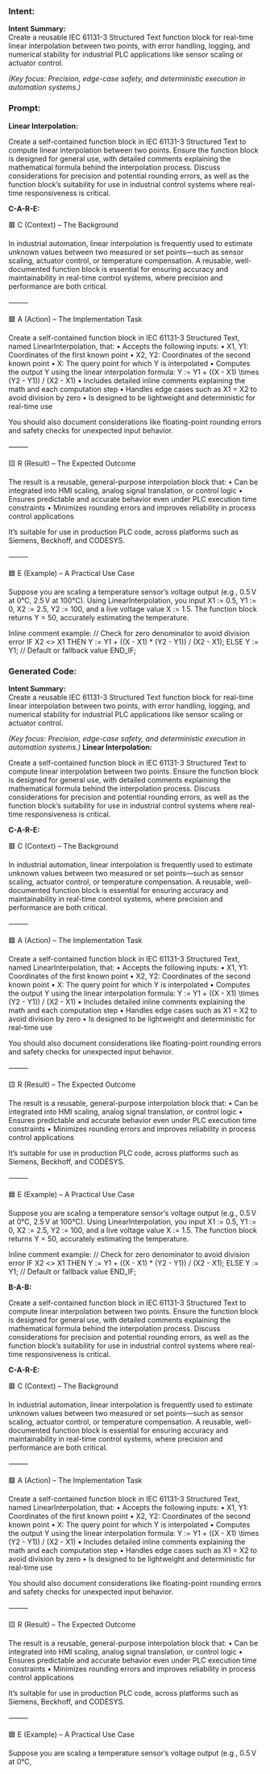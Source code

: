 ### Intent:
**Intent Summary:**  
Create a reusable IEC 61131-3 Structured Text function block for real-time linear interpolation between two points, with error handling, logging, and numerical stability for industrial PLC applications like sensor scaling or actuator control.  

*(Key focus: Precision, edge-case safety, and deterministic execution in automation systems.)*

### Prompt:
**Linear Interpolation:**

Create a self-contained function block in IEC 61131-3 Structured Text to compute linear interpolation between two points. Ensure the function block is designed for general use, with detailed comments explaining the mathematical formula behind the interpolation process. Discuss considerations for precision and potential rounding errors, as well as the function block’s suitability for use in industrial control systems where real-time responsiveness is critical.

**C-A-R-E:**

🟥 C (Context) – The Background

In industrial automation, linear interpolation is frequently used to estimate unknown values between two measured or set points—such as sensor scaling, actuator control, or temperature compensation. A reusable, well-documented function block is essential for ensuring accuracy and maintainability in real-time control systems, where precision and performance are both critical.

⸻

🟩 A (Action) – The Implementation Task

Create a self-contained function block in IEC 61131-3 Structured Text, named LinearInterpolation, that:
	•	Accepts the following inputs:
	•	X1, Y1: Coordinates of the first known point
	•	X2, Y2: Coordinates of the second known point
	•	X: The query point for which Y is interpolated
	•	Computes the output Y using the linear interpolation formula:
Y := Y1 + ((X - X1) \times (Y2 - Y1)) / (X2 - X1)
	•	Includes detailed inline comments explaining the math and each computation step
	•	Handles edge cases such as X1 = X2 to avoid division by zero
	•	Is designed to be lightweight and deterministic for real-time use

You should also document considerations like floating-point rounding errors and safety checks for unexpected input behavior.

⸻

🟨 R (Result) – The Expected Outcome

The result is a reusable, general-purpose interpolation block that:
	•	Can be integrated into HMI scaling, analog signal translation, or control logic
	•	Ensures predictable and accurate behavior even under PLC execution time constraints
	•	Minimizes rounding errors and improves reliability in process control applications

It’s suitable for use in production PLC code, across platforms such as Siemens, Beckhoff, and CODESYS.

⸻

🟦 E (Example) – A Practical Use Case

Suppose you are scaling a temperature sensor’s voltage output (e.g., 0.5 V at 0°C, 2.5 V at 100°C). Using LinearInterpolation, you input X1 := 0.5, Y1 := 0, X2 := 2.5, Y2 := 100, and a live voltage value X := 1.5. The function block returns Y = 50, accurately estimating the temperature.

Inline comment example:
// Check for zero denominator to avoid division error
IF X2 <> X1 THEN
    Y := Y1 + ((X - X1) * (Y2 - Y1)) / (X2 - X1);
ELSE
    Y := Y1; // Default or fallback value
END_IF;

### Generated Code:
**Intent Summary:**  
Create a reusable IEC 61131-3 Structured Text function block for real-time linear interpolation between two points, with error handling, logging, and numerical stability for industrial PLC applications like sensor scaling or actuator control.  

*(Key focus: Precision, edge-case safety, and deterministic execution in automation systems.)*
**Linear Interpolation:**

Create a self-contained function block in IEC 61131-3 Structured Text to compute linear interpolation between two points. Ensure the function block is designed for general use, with detailed comments explaining the mathematical formula behind the interpolation process. Discuss considerations for precision and potential rounding errors, as well as the function block’s suitability for use in industrial control systems where real-time responsiveness is critical.

**C-A-R-E:**

🟥 C (Context) – The Background

In industrial automation, linear interpolation is frequently used to estimate unknown values between two measured or set points—such as sensor scaling, actuator control, or temperature compensation. A reusable, well-documented function block is essential for ensuring accuracy and maintainability in real-time control systems, where precision and performance are both critical.

⸻

🟩 A (Action) – The Implementation Task

Create a self-contained function block in IEC 61131-3 Structured Text, named LinearInterpolation, that:
	•	Accepts the following inputs:
	•	X1, Y1: Coordinates of the first known point
	•	X2, Y2: Coordinates of the second known point
	•	X: The query point for which Y is interpolated
	•	Computes the output Y using the linear interpolation formula:
Y := Y1 + ((X - X1) \times (Y2 - Y1)) / (X2 - X1)
	•	Includes detailed inline comments explaining the math and each computation step
	•	Handles edge cases such as X1 = X2 to avoid division by zero
	•	Is designed to be lightweight and deterministic for real-time use

You should also document considerations like floating-point rounding errors and safety checks for unexpected input behavior.

⸻

🟨 R (Result) – The Expected Outcome

The result is a reusable, general-purpose interpolation block that:
	•	Can be integrated into HMI scaling, analog signal translation, or control logic
	•	Ensures predictable and accurate behavior even under PLC execution time constraints
	•	Minimizes rounding errors and improves reliability in process control applications

It’s suitable for use in production PLC code, across platforms such as Siemens, Beckhoff, and CODESYS.

⸻

🟦 E (Example) – A Practical Use Case

Suppose you are scaling a temperature sensor’s voltage output (e.g., 0.5 V at 0°C, 2.5 V at 100°C). Using LinearInterpolation, you input X1 := 0.5, Y1 := 0, X2 := 2.5, Y2 := 100, and a live voltage value X := 1.5. The function block returns Y = 50, accurately estimating the temperature.

Inline comment example:
// Check for zero denominator to avoid division error
IF X2 <> X1 THEN
    Y := Y1 + ((X - X1) * (Y2 - Y1)) / (X2 - X1);
ELSE
    Y := Y1; // Default or fallback value
END_IF;  

**B-A-B:**

Create a self-contained function block in IEC 61131-3 Structured Text to compute linear interpolation between two points. Ensure the function block is designed for general use, with detailed comments explaining the mathematical formula behind the interpolation process. Discuss considerations for precision and potential rounding errors, as well as the function block’s suitability for use in industrial control systems where real-time responsiveness is critical.

**C-A-R-E:**

🟥 C (Context) – The Background

In industrial automation, linear interpolation is frequently used to estimate unknown values between two measured or set points—such as sensor scaling, actuator control, or temperature compensation. A reusable, well-documented function block is essential for ensuring accuracy and maintainability in real-time control systems, where precision and performance are both critical.

⸻

🟩 A (Action) – The Implementation Task

Create a self-contained function block in IEC 61131-3 Structured Text, named LinearInterpolation, that:
	•	Accepts the following inputs:
	•	X1, Y1: Coordinates of the first known point
	•	X2, Y2: Coordinates of the second known point
	•	X: The query point for which Y is interpolated
	•	Computes the output Y using the linear interpolation formula:
Y := Y1 + ((X - X1) \times (Y2 - Y1)) / (X2 - X1)
	•	Includes detailed inline comments explaining the math and each computation step
	•	Handles edge cases such as X1 = X2 to avoid division by zero
	•	Is designed to be lightweight and deterministic for real-time use

You should also document considerations like floating-point rounding errors and safety checks for unexpected input behavior.

⸻

🟨 R (Result) – The Expected Outcome

The result is a reusable, general-purpose interpolation block that:
	•	Can be integrated into HMI scaling, analog signal translation, or control logic
	•	Ensures predictable and accurate behavior even under PLC execution time constraints
	•	Minimizes rounding errors and improves reliability in process control applications

It’s suitable for use in production PLC code, across platforms such as Siemens, Beckhoff, and CODESYS.

⸻

🟦 E (Example) – A Practical Use Case

Suppose you are scaling a temperature sensor’s voltage output (e.g., 0.5 V at 0°C,
